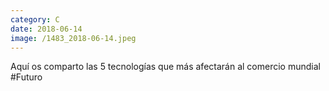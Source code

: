 ```yaml
--- 
category: C 
date: 2018-06-14 
image: /1483_2018-06-14.jpeg 
--- 
```


Aquí os comparto las 5 tecnologías que más afectarán al comercio mundial #Futuro